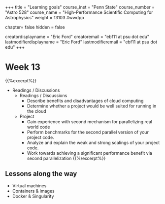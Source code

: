 +++
title = "Learning goals"
course_inst = "Penn State"
course_number = "Astro 528"
course_name = "High-Performance Scientific Computing for Astrophysics"
weight = 13103  #wwdpp

chapter= false
hidden = false

creatordisplayname = "Eric Ford"
creatoremail = "ebf11 at psu dot edu"
lastmodifierdisplayname = "Eric Ford"
lastmodifieremail = "ebf11 at psu dot edu"
+++

# Week 13

{{%excerpt%}}
- Readings / Discussions
   - Readings / Discussions
      - Describe benefits and disadvantages of cloud computing
      - Determine whether a project would be well suited for running in the cloud
   - Project
      - Gain experience with second mechanism for parallelizing real world code
      - Perform benchmarks for the second parallel version of your project code.  
      - Analyze and explain the weak and strong scalings of your project code.  
      - Work towards achieving a significant performance benefit via second parallelization
{{%/excerpt%}}

## Lessons along the way
- Virtual machines
- Containers & images
- Docker & Singularity
